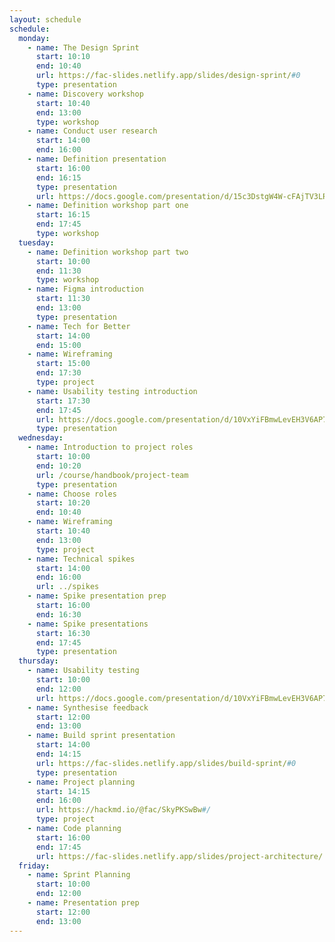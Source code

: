 ```yaml
---
layout: schedule
schedule:
  monday:
    - name: The Design Sprint
      start: 10:10
      end: 10:40
      url: https://fac-slides.netlify.app/slides/design-sprint/#0
      type: presentation
    - name: Discovery workshop
      start: 10:40
      end: 13:00
      type: workshop
    - name: Conduct user research
      start: 14:00
      end: 16:00
    - name: Definition presentation
      start: 16:00
      end: 16:15
      type: presentation
      url: https://docs.google.com/presentation/d/15c3DstgW4W-cFAjTV3LRNuvS9D7Ny5_UMOMYqW-Nvj0/edit?usp=sharing
    - name: Definition workshop part one
      start: 16:15
      end: 17:45
      type: workshop
  tuesday:
    - name: Definition workshop part two
      start: 10:00
      end: 11:30
      type: workshop
    - name: Figma introduction
      start: 11:30
      end: 13:00
      type: presentation
    - name: Tech for Better
      start: 14:00
      end: 15:00
    - name: Wireframing
      start: 15:00
      end: 17:30
      type: project
    - name: Usability testing introduction
      start: 17:30
      end: 17:45
      url: https://docs.google.com/presentation/d/10VxYiFBmwLevEH3V6AP74ibf_JRt51Gd-295TICrWQU/edit?usp=sharing
      type: presentation
  wednesday:
    - name: Introduction to project roles
      start: 10:00
      end: 10:20
      url: /course/handbook/project-team
      type: presentation
    - name: Choose roles
      start: 10:20
      end: 10:40
    - name: Wireframing
      start: 10:40
      end: 13:00
      type: project
    - name: Technical spikes
      start: 14:00
      end: 16:00
      url: ../spikes
    - name: Spike presentation prep
      start: 16:00
      end: 16:30
    - name: Spike presentations
      start: 16:30
      end: 17:45
      type: presentation
  thursday:
    - name: Usability testing
      start: 10:00
      end: 12:00
      url: https://docs.google.com/presentation/d/10VxYiFBmwLevEH3V6AP74ibf_JRt51Gd-295TICrWQU/edit?usp=sharing
    - name: Synthesise feedback
      start: 12:00
      end: 13:00
    - name: Build sprint presentation
      start: 14:00
      end: 14:15
      url: https://fac-slides.netlify.app/slides/build-sprint/#0
      type: presentation
    - name: Project planning
      start: 14:15
      end: 16:00
      url: https://hackmd.io/@fac/SkyPKSwBw#/
      type: project
    - name: Code planning
      start: 16:00
      end: 17:45
      url: https://fac-slides.netlify.app/slides/project-architecture/
  friday:
    - name: Sprint Planning
      start: 10:00
      end: 12:00
    - name: Presentation prep
      start: 12:00
      end: 13:00
---
```

